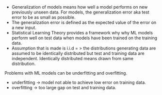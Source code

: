 * Generalization of models means how well a model performs on new previously unseen data.
For models, the generalization error aka test error to be as small as possible.
* The generalization error is defined as the expected value of the error on a new input.
* Statistical Learning Theory provides a framework why why ML models perform well on test data when models have been
trained on the training data.
* Assumption that is made is i.i.d = > the distributions generating data are assumed to be identically distributed but
test and training data are independent. Identically distributed means drawn from same distribution.

Problems with ML models can be underfitting and overfitting.
* underfitting -> model not able to achieve low error on training data.
* overfitting -> too large gap on test and training data.